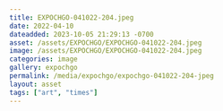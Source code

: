 ```yaml
---
title: EXPOCHGO-041022-204.jpeg
date: 2022-04-10
dateadded: 2023-10-05 21:29:13 -0700
asset: /assets/EXPOCHGO/EXPOCHGO-041022-204.jpeg
image: /assets/EXPOCHGO/EXPOCHGO-041022-204.jpeg
categories: image
gallery: expochgo
permalink: /media/expochgo/expochgo-041022-204-jpeg
layout: asset
tags: ["art", "times"]
--- 
```

